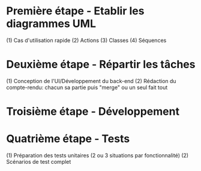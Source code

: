# Première étape - Etablir les diagrammes UML
   (1) Cas d'utilisation rapide  (2) Actions  (3) Classes  (4) Séquences

# Deuxième étape - Répartir les tâches
   (1) Conception de l'UI/Développement du back-end  (2) Rédaction du compte-rendu: chacun sa partie puis "merge" ou un seul fait tout
   
# Troisième étape - Développement
# Quatrième étape - Tests
   (1) Préparation des tests unitaires (2 ou 3 situations par fonctionnalité)  (2) Scénarios de test complet
